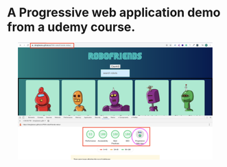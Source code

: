 # A Progressive web application demo from a udemy course.

<p align="center">
<img src="./assets/p12-16.png" width=90%>
</p>